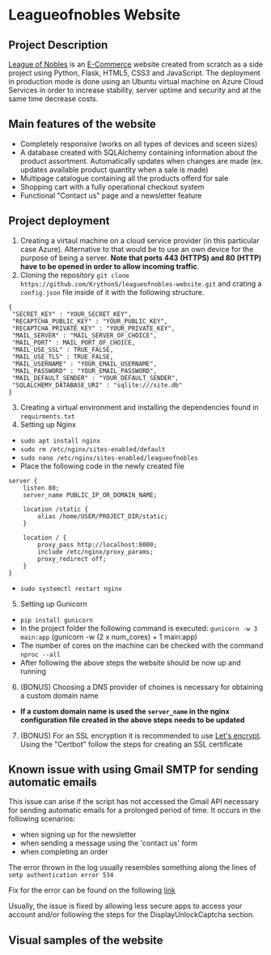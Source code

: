 # Leagueofnobles Website

## Project Description
[League of Nobles](https://www.leagueofnobles.com/) is an [E-Commerce](https://en.wikipedia.org/wiki/E-commerce) website created from scratch as a side project using Python, Flask, HTML5, CSS3 and JavaScript. The deployment in production mode is done using an Ubuntu virtual machine on Azure Cloud Services in order to increase stability, server uptime and security and at the same time decrease costs.

## Main features of the website

- Completely responsive (works on all types of devices and sceen sizes)
- A database created with SQLAlchemy containing information about the product assortment. Automatically updates when changes are made (ex. updates available product quantity when a sale is made)
- Multipage catalogue containing all the products offerd for sale
- Shopping cart with a fully operational checkout system
- Functional "Contact us" page and a newsletter feature

## Project deployment

1. Creating a virtaul machine on a cloud service provider (in this particular case Azure). Alternative to that would be to use an own device for the purpose of being a server. **Note that ports 443 (HTTPS) and 80 (HTTP) have to be opened in order to allow incoming traffic**.
2. Cloning the repository `git clone https://github.com/KrythonS/leagueofnobles-website.git` and crating a `config.json` file inside of it with the following structure.

```
{
 "SECRET_KEY" : "YOUR_SECRET_KEY",
 "RECAPTCHA_PUBLIC_KEY" : "YOUR_PUBLIC_KEY",
 "RECAPTCHA_PRIVATE_KEY" : "YOUR_PRIVATE_KEY",
 "MAIL_SERVER" : "MAIL_SERVER_OF_CHOICE",
 "MAIL_PORT" : MAIL_PORT_OF_CHOICE,
 "MAIL_USE_SSL" : TRUE_FALSE,
 "MAIL_USE_TLS" : TRUE_FALSE,
 "MAIL_USERNAME" : "YOUR_EMAIL_USERNAME",
 "MAIL_PASSWORD" : "YOUR_EMAIL_PASSWORD",
 "MAIL_DEFAULT_SENDER" : "YOUR_DEFAULT_SENDER",
 "SQLALCHEMY_DATABASE_URI" : "sqlite:///site.db"
}
```

3. Creating a virtual environment and installing the dependencies found in `requirments.txt`
4. Setting up Nginx
  - `sudo apt install nginx`
  - `sudo rm /etc/nginx/sites-enabled/default`
  - `sudo nano /etc/nginx/sites-enabled/leagueofnobles`
  - Place the following code in the newly created file

```
server {
    listen 80;
    server_name PUBLIC_IP_OR_DOMAIN_NAME;

    location /static {
        alias /home/USER/PROJECT_DIR/static;
    }

    location / {
        proxy_pass http://localhost:8000;
        include /etc/nginx/proxy_params;
        proxy_redirect off;
    }
}
```
  - `sudo systemctl restart nginx`

5. Setting up Gunicorn
  - `pip install gunicorn`
  - In the project folder the following command is executed: `gunicorn -w 3 main:app` (gunicorn -w (2 x num_cores) + 1 main:app)
  - The number of cores on the machine can be checked with the command `nproc --all`
  - After following the above steps the website should be now up and running

6. (BONUS) Choosing a DNS provider of choines is necessary for obtaining a custom domain name
  - **If a custom domain name is used the `server_name` in the nginx configuration file created in the above steps needs to be updated**

7. (BONUS) For an SSL encryption it is recommended to use [Let's encrypt](https://letsencrypt.org/). Using the "Certbot" follow the steps for creating an SSL certificate

## Known issue with using Gmail SMTP for sending automatic emails

This issue can arise if the script has not accessed the Gmail API necessary for sending automatic emails for a prolonged period of time. It occurs in the following scenarios:
- when signing up for the newsletter
- when sending a message using the 'contact us' form
- when completing an order

The error thrown in the log usually resembles something along the lines of `smtp authentication error 534`

Fix for the error can be found on the following [link](https://support.google.com/mail/answer/7126229?hl=en&authuser=1#zippy=%2Cstep-check-that-imap-is-turned-on%2Cstep-change-smtp-other-settings-in-your-email-client%2Ci-cant-sign-in-to-my-email-client)

Usually, the issue is fixed by allowing less secure apps to access your account and/or following the steps for the DisplayUnlockCaptcha section.

## Visual samples of the website
